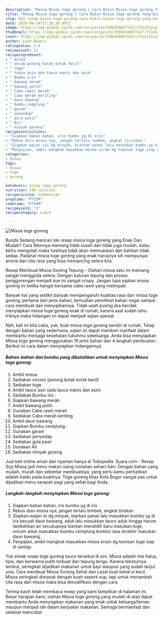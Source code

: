 ```yaml
---
description: "Resep Misoa toge goreng | Cara Bikin Misoa toge goreng Yang Enak Banget"
title: "Resep Misoa toge goreng | Cara Bikin Misoa toge goreng Yang Enak Banget"
slug: 852-resep-misoa-toge-goreng-cara-bikin-misoa-toge-goreng-yang-enak-banget
date: 2020-06-24T17:26:20.897Z
image: https://img-global.cpcdn.com/recipes/bc759bd3466f7a27/751x532cq70/misoa-toge-goreng-foto-resep-utama.jpg
thumbnail: https://img-global.cpcdn.com/recipes/bc759bd3466f7a27/751x532cq70/misoa-toge-goreng-foto-resep-utama.jpg
cover: https://img-global.cpcdn.com/recipes/bc759bd3466f7a27/751x532cq70/misoa-toge-goreng-foto-resep-utama.jpg
author: Leah Bowers
ratingvalue: 3.4
reviewcount: 11
recipeingredient:
- " misoa"
- " oncom potong kotak kotak kecil"
- " toge"
- " tauco asin ada tauco manis dan asin"
- " Bumbu iris "
- " bawang merah"
- " bawang putih"
- " Cabe rawit merah"
- " Cabe merah keriting"
- " daun bawang"
- " Bumbu cemplung "
- " garam"
- " penyedap"
- " gula pasir"
- " Air"
- " minyak goreng"
recipeinstructions:
- "Siapkan bahan bahan, iris bumbu yg di iris"
- "Rebus dulu misoa nya, jangan terlalu lembek, angkat tiriskan."
- "Siapkan wajan isi dg minyak, biarkan panas lalu masukkan bumbu yg di iris kecuali daun bawang, aduk lalu masukkan tauco aduk hingga harum tambahkan air secukupnya biarkan mendidih baru masukan toge, oncom aduk masukkan bumbu cemplung koreksi rasa terakhir masukan daun bawang."
- "Penyajian, ambil mangkuk masukkan misoa siram dg tumisan toge siap di santap."
categories:
- Resep
tags:
- misoa
- toge
- goreng

katakunci: misoa toge goreng 
nutrition: 190 calories
recipecuisine: Indonesian
preptime: "PT15M"
cooktime: "PT58M"
recipeyield: "2"
recipecategory: Lunch

---
```



![Misoa toge goreng](https://img-global.cpcdn.com/recipes/bc759bd3466f7a27/751x532cq70/misoa-toge-goreng-foto-resep-utama.jpg)

Bunda Sedang mencari ide resep misoa toge goreng yang Enak Dan Mudah? Cara Bikinnya memang tidak susah dan tidak juga mudah. kalau keliru mengolah maka hasilnya tidak akan memuaskan dan bahkan tidak sedap. Padahal misoa toge goreng yang enak harusnya sih mempunyai aroma dan cita rasa yang bisa memancing selera kita.

Resep Membuat Misoa Goreng Tepung - Olahan misoa satu ini memang sangat menggoda selera. Dengan baluran tepung dan proses penggorengan menjadi kue ini sangat crispy. Jangan lupa sajikan misoa goreng ini ketika hangat bersama cabe rawit yang melimpah.

Banyak hal yang sedikit banyak mempengaruhi kualitas rasa dari misoa toge goreng, pertama dari jenis bahan, kemudian pemilihan bahan segar sampai cara membuat dan menyajikannya. Tidak usah pusing jika hendak menyiapkan misoa toge goreng enak di rumah, karena asal sudah tahu triknya maka hidangan ini dapat menjadi sajian spesial.


Nah, kali ini kita coba, yuk, buat misoa toge goreng sendiri di rumah. Tetap dengan bahan yang sederhana, sajian ini dapat memberi manfaat dalam membantu menjaga kesehatan tubuhmu sekeluarga. Anda bisa menyiapkan Misoa toge goreng menggunakan 16 jenis bahan dan 4 langkah pembuatan. Berikut ini cara dalam menyiapkan hidangannya.

<!--inarticleads1-->

##### Bahan-bahan dan bumbu yang dibutuhkan untuk menyiapkan Misoa toge goreng:

1. Ambil  misoa
1. Sediakan  oncom (potong kotak kotak kecil)
1. Sediakan  toge
1. Ambil  tauco asin (ada tauco manis dan asin)
1. Sediakan  Bumbu iris :
1. Siapkan  bawang merah
1. Ambil  bawang putih
1. Gunakan  Cabe rawit merah
1. Sediakan  Cabe merah keriting
1. Ambil  daun bawang
1. Siapkan  Bumbu cemplung :
1. Gunakan  garam
1. Sediakan  penyedap
1. Sediakan  gula pasir
1. Gunakan  Air
1. Sediakan  minyak goreng


Jual beli online aman dan nyaman hanya di Tokopedia. Suara.com - Resep Sop Misoa jadi menu makan siang rumahan sehari-hari. Dengan bahan yang mudah, murah dan sebentar membuatnya, yang perlu kamu perhatikan adalah kaldu pada kuahnya. Toge goreng khas Kota Bogor sangat pas untuk dijadikan menu sarapan pagi yang sehat bagi Anda. 

<!--inarticleads2-->

##### Langkah-langkah menyiapkan Misoa toge goreng:

1. Siapkan bahan bahan, iris bumbu yg di iris
1. Rebus dulu misoa nya, jangan terlalu lembek, angkat tiriskan.
1. Siapkan wajan isi dg minyak, biarkan panas lalu masukkan bumbu yg di iris kecuali daun bawang, aduk lalu masukkan tauco aduk hingga harum tambahkan air secukupnya biarkan mendidih baru masukan toge, oncom aduk masukkan bumbu cemplung koreksi rasa terakhir masukan daun bawang.
1. Penyajian, ambil mangkuk masukkan misoa siram dg tumisan toge siap di santap.


Yuk simak resep toge goreng tauco tersebut di sini. Misoa adalah mie halus, tipis, dan berwarna putih terbuat dari tepung terigu. Karena teksturnya lembut, seringkali dijadikan makanan untuk bayi ataupun yang sudah lanjut usia. Cara membuat Misoa Goreng Sehat dan Lezat buat bekal si kecil. Misoa seringkali dimasak dengan kuah seperti sup, tapi untuk menambah cita rasa dari misoa maka bisa dimodifikasi dengan cara. 

Terima kasih telah membaca resep yang kami tampilkan di halaman ini. Besar harapan kami, olahan Misoa toge goreng yang mudah di atas dapat membantu Anda menyiapkan makanan yang enak untuk keluarga/teman maupun menjadi ide dalam berjualan makanan. Semoga bermanfaat dan selamat mencoba!
